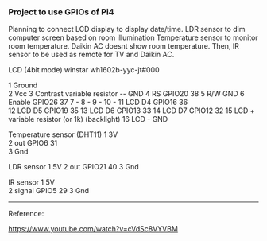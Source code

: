 ### Project to use GPIOs of Pi4 ###

Planning to connect LCD display to display date/time.
LDR sensor to dim computer screen based on room illumination
Temperature sensor to monitor room temperature. Daikin AC doesnt show room temperature.
Then, IR sensor to be used as remote for TV and Daikin AC.


LCD (4bit mode)  winstar wh1602b-yyc-jt#000

1  Ground   
2  Vcc
3  Contrast     variable resistor -- GND
4  RS		GPIO20	38
5  R/W          GND
6  Enable	GPIO26  37
7  -
8  -
9  -
10 -
11 LCD D4	GPIO16	36	
12 LCD D5	GPIO19	35
13 LCD D6	GPIO13  33
14 LCD D7	GPIO12	32
15 LCD +	variable resistor (or 1k) (backlight)
16 LCD -	GND


Temperature sensor (DHT11)
1 3V   
2 out	GPIO6 31  
3 Gnd

LDR sensor
1 5V
2 out	GPIO21 40
3 Gnd

IR sensor
1 5V      
2 signal  GPIO5 29
3 Gnd

----------------------

Reference: 

https://www.youtube.com/watch?v=cVdSc8VYVBM

